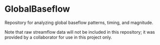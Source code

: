 # GlobalBaseflow
Repository for analyzing global baseflow patterns, timing, and magnitude.

Note that raw streamflow data will not be included in this repository; it was provided 
by a collaborator for use in this project only.
